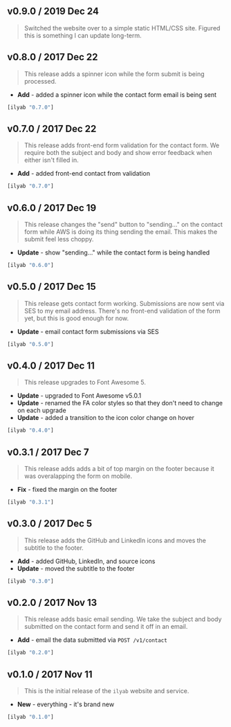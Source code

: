## v0.9.0 / 2019 Dec 24
> Switched the website over to a simple static HTML/CSS site. Figured this
> is something I can update long-term.

## v0.8.0 / 2017 Dec 22

> This release adds a spinner icon while the form submit is being processed.

* **Add** - added a spinner icon while the contact form email is being sent

```clojure
[ilyab "0.7.0"]
```

## v0.7.0 / 2017 Dec 22

> This release adds front-end form validation for the contact form. We require
> both the subject and body and show error feedback when either isn't filled in.

* **Add** - added front-end contact from validation

```clojure
[ilyab "0.7.0"]
```

## v0.6.0 / 2017 Dec 19

> This release changes the "send" button to "sending..." on the contact form while
> AWS is doing its thing sending the email. This makes the submit feel less choppy.

* **Update** - show "sending..." while the contact form is being handled

```clojure
[ilyab "0.6.0"]
```

## v0.5.0 / 2017 Dec 15

> This release gets contact form working. Submissions are now sent via SES to my
> email address. There's no front-end validation of the form yet, but this is good
> enough for now.

* **Update** - email contact form submissions via SES

```clojure
[ilyab "0.5.0"]
```

## v0.4.0 / 2017 Dec 11

> This release upgrades to Font Awesome 5.

* **Update** - upgraded to Font Awesome v5.0.1
* **Update** - renamed the FA color styles so that they don't need to change on each upgrade
* **Update** - added a transition to the icon color change on hover

```clojure
[ilyab "0.4.0"]
```

## v0.3.1 / 2017 Dec 7

> This release adds adds a bit of top margin on the footer because it was overalapping
> the form on mobile.

* **Fix** - fixed the margin on the footer

```clojure
[ilyab "0.3.1"]
```

## v0.3.0 / 2017 Dec 5

> This release adds the GitHub and LinkedIn icons and moves the subtitle to the
> footer.

* **Add** - added GitHub, LinkedIn, and source icons
* **Update** - moved the subtitle to the footer

```clojure
[ilyab "0.3.0"]
```

## v0.2.0 / 2017 Nov 13

> This release adds basic email sending. We take the subject and body submitted
> on the contact form and send it off in an email.

* **Add** - email the data submitted via `POST /v1/contact`

```clojure
[ilyab "0.2.0"]
```


## v0.1.0 / 2017 Nov 11

> This is the initial release of the `ilyab` website and service.

* **New** - everything - it's brand new

```clojure
[ilyab "0.1.0"]
```
